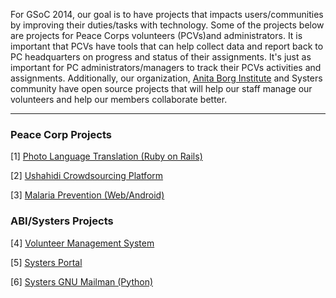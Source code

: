 For GSoC 2014, our goal is to have projects that impacts users/communities by improving their duties/tasks with technology. Some of the projects below are projects for Peace Corps volunteers (PCVs)and administrators. It is important that PCVs have tools that can help collect data and report back to PC headquarters on progress and status of their assignments. It's just as important for PC administrators/managers to track their PCVs activities and assignments. Additionally, our organization, [Anita Borg Institute](http://anitaborg.org/) and Systers community have open source projects that will help our staff manage our volunteers and help our members collaborate better.

***
### Peace Corp Projects
[1] [Photo Language Translation (Ruby on Rails)](Photo-Language-Translation)

[2] [Ushahidi Crowdsourcing Platform](Ushahidi-Crowdsourcing)

[3] [Malaria Prevention (Web/Android)](Malaria-Prevention)

### ABI/Systers Projects
[4] [Volunteer Management System](Volunteer-Management-System)

[5] [Systers Portal](Systers-Portal) 

[6] [Systers GNU Mailman (Python)](Systers-GNU-Mailman)

